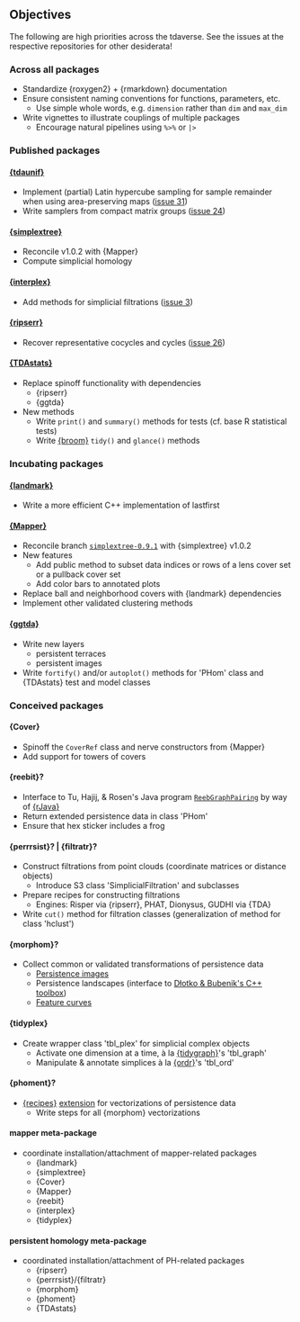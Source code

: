 ## Objectives

The following are high priorities across the tdaverse.
See the issues at the respective repositories for other desiderata!

### Across all packages

- Standardize {roxygen2} + {rmarkdown} documentation
- Ensure consistent naming conventions for functions, parameters, etc.
    - Use simple whole words, e.g. `dimension` rather than `dim` and `max_dim`
- Write vignettes to illustrate couplings of multiple packages
    - Encourage natural pipelines using `%>%` or `|>`

### Published packages

#### [{tdaunif}](https://corybrunson.github.io/tdaunif/)

- Implement (partial) Latin hypercube sampling for sample remainder when using area-preserving maps ([issue 31](https://github.com/corybrunson/tdaunif/issues/31))
- Write samplers from compact matrix groups ([issue 24](https://github.com/corybrunson/tdaunif/issues/24))

#### [{simplextree}](https://github.com/peekxc/simplextree/)

- Reconcile v1.0.2 with {Mapper}
- Compute simplicial homology

#### [{interplex}](https://github.com/corybrunson/interplex)

- Add methods for simplicial filtrations ([issue 3](https://github.com/corybrunson/interplex/issues/3))

#### [{ripserr}](https://github.com/rrrlw/ripserr/)

- Recover representative cocycles and cycles ([issue 26](https://github.com/rrrlw/ripserr/issues/26))

#### [{TDAstats}](https://rrrlw.github.io/TDAstats/)

- Replace spinoff functionality with dependencies
    - {ripserr}
    - {ggtda}
- New methods
    - Write `print()` and `summary()` methods for tests (cf. base R statistical tests)
    - Write [{broom}](https://broom.tidymodels.org/) `tidy()` and `glance()` methods

### Incubating packages

#### [{landmark}](https://github.com/corybrunson/landmark)

- Write a more efficient C++ implementation of lastfirst

#### [{Mapper}](https://peekxc.github.io/Mapper/)

- Reconcile branch [`simplextree-0.9.1`](https://github.com/corybrunson/Mapper/tree/simplextree-0.9.1) with {simplextree} v1.0.2
- New features
    - Add public method to subset data indices or rows of a lens cover set or a pullback cover set
    - Add color bars to annotated plots
- Replace ball and neighborhood covers with {landmark} dependencies
- Implement other validated clustering methods

#### [{ggtda}](https://rrrlw.github.io/ggtda/)

- Write new layers
    - persistent terraces
    - persistent images
- Write `fortify()` and/or `autoplot()` methods for 'PHom' class and {TDAstats} test and model classes

### Conceived packages

#### {Cover}

- Spinoff the `CoverRef` class and nerve constructors from {Mapper}
- Add support for towers of covers

#### {reebit}?

- Interface to Tu, Hajij, & Rosen's Java program [`ReebGraphPairing`](https://github.com/USFDataVisualization/ReebGraphPairing) by way of [{rJava}](https://rforge.net/rJava/)
- Return extended persistence data in class 'PHom'
- Ensure that hex sticker includes a frog

#### {perrrsist}? | {filtratr}?

- Construct filtrations from point clouds (coordinate matrices or distance objects)
    - Introduce S3 class 'SimplicialFiltration' and subclasses
- Prepare recipes for constructing filtrations
    - Engines: Risper via {ripserr}, PHAT, Dionysus, GUDHI via {TDA}
- Write `cut()` method for filtration classes (generalization of method for class 'hclust')

#### {morphom}?

- Collect common or validated transformations of persistence data
    - [Persistence images](https://jmlr.org/papers/v18/16-337.html)
    - Persistence landscapes (interface to [Dłotko & Bubenik's C++ toolbox](https://www2.math.upenn.edu/~dlotko/persistenceLandscape.html))
    - [Feature curves](https://aapm.onlinelibrary.wiley.com/doi/abs/10.1002/mp.15255)

#### {tidyplex}

- Create wrapper class 'tbl_plex' for simplicial complex objects
    - Activate one dimension at a time, à la [{tidygraph}](https://tidygraph.data-imaginist.com/)'s 'tbl_graph'
    - Manipulate & annotate simplices à la [{ordr}](https://corybrunson.github.io/ordr/)'s 'tbl_ord'

#### {phoment}?

- [{recipes}](https://recipes.tidymodels.org/) [extension](https://www.tidyverse.org/blog/2022/05/recipes-update-05-20222/) for vectorizations of persistence data
    - Write steps for all {morphom} vectorizations

#### mapper meta-package

- coordinate installation/attachment of mapper-related packages
    - {landmark}
    - {simplextree}
    - {Cover}
    - {Mapper}
    - {reebit}
    - {interplex}
    - {tidyplex}

#### persistent homology meta-package

- coordinated installation/attachment of PH-related packages
    - {ripserr}
    - {perrrsist}/{filtratr}
    - {morphom}
    - {phoment}
    - {TDAstats}
